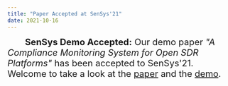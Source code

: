 ```yaml
---
title: "Paper Accepted at SenSys'21"
date: 2021-10-16
---
```


<span style="font-size: 20px;">&nbsp;&nbsp;&nbsp;&nbsp;&nbsp;&nbsp; **SenSys Demo Accepted:** Our demo paper *"A Compliance Monitoring System for Open SDR Platforms"* has been accepted to SenSys'21. Welcome to take a look at the [paper](https://dl.acm.org/doi/10.1145/3485730.3492884) and the [demo](https://www.youtube.com/watch?v=VZeTdKfA3Pg&ab_channel=WANGJIE).</span>
